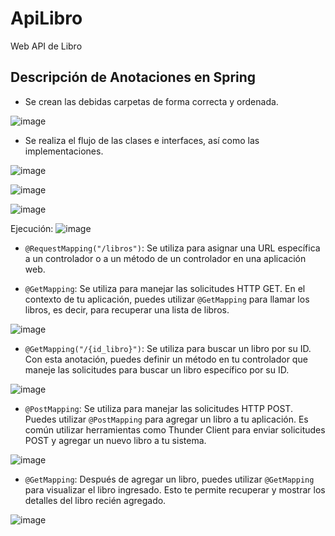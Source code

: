# ApiLibro
Web API de Libro
## Descripción de Anotaciones en Spring

- Se crean las debidas carpetas de forma correcta y ordenada.

![image](https://github.com/cristofer753/Web_API_de_Libro/assets/141539505/01df9cb6-936b-4093-9de8-cbabf41888ac)

- Se realiza el flujo de las clases e interfaces, así como las implementaciones.

![image](https://github.com/cristofer753/Web_API_de_Libro/assets/141539505/270002e9-fd07-453c-88b7-0d6408dba1c3)


![image](https://github.com/cristofer753/Web_API_de_Libro/assets/141539505/62734d04-867f-4044-956b-9d0b4390d721)

![image](https://github.com/cristofer753/Web_API_de_Libro/assets/141539505/7b94bd47-5cdc-4457-b5b7-bb37a272e143)


Ejecución:
![image](https://github.com/cristofer753/biblioteca/assets/141539505/756cf5bf-2f4d-4e6b-8247-fa8ba1d01d95)


- `@RequestMapping("/libros")`: Se utiliza para asignar una URL específica a un controlador o a un método de un controlador en una aplicación web.

- `@GetMapping`: Se utiliza para manejar las solicitudes HTTP GET. En el contexto de tu aplicación, puedes utilizar `@GetMapping` para llamar los libros, es decir, para recuperar una lista de libros.

![image](https://github.com/cristofer753/biblioteca/assets/141539505/6bccb932-3f0f-4e76-95ff-21d72714331a)


- `@GetMapping("/{id_libro}")`: Se utiliza para buscar un libro por su ID. Con esta anotación, puedes definir un método en tu controlador que maneje las solicitudes para buscar un libro específico por su ID.

![image](https://github.com/cristofer753/biblioteca/assets/141539505/8826395a-a568-42d4-88a0-e1764d3d0ab8)


- `@PostMapping`: Se utiliza para manejar las solicitudes HTTP POST. Puedes utilizar `@PostMapping` para agregar un libro a tu aplicación. Es común utilizar herramientas como Thunder Client para enviar solicitudes POST y agregar un nuevo libro a tu sistema.

![image](https://github.com/cristofer753/biblioteca/assets/141539505/b85252d9-3b6d-4045-b549-9492af41dcf7)


- `@GetMapping`: Después de agregar un libro, puedes utilizar `@GetMapping` para visualizar el libro ingresado. Esto te permite recuperar y mostrar los detalles del libro recién agregado.

![image](https://github.com/cristofer753/biblioteca/assets/141539505/4da499a4-ecec-4297-8823-86eebfcea61f)

